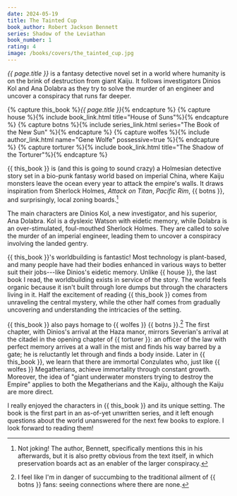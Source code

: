 ```yaml
---
date: 2024-05-19
title: The Tainted Cup
book_author: Robert Jackson Bennett
series: Shadow of the Leviathan
book_number: 1
rating: 4
image: /books/covers/the_tainted_cup.jpg
---
```


<cite class="book-title">{{ page.title }}</cite> is a fantasy detective novel
set in a world where humanity is on the brink of destruction from giant Kaiju.
It follows investigators Dinios Kol and Ana Dolabra as they try to solve the
murder of an engineer and uncover a conspiracy that runs far deeper.

{% capture this_book %}<cite class="book-title">{{ page.title }}</cite>{% endcapture %}
{% capture house %}{% include book_link.html title="House of Suns"%}{% endcapture %}
{% capture botns %}{% include series_link.html series="The Book of the New Sun" %}{% endcapture %}
{% capture wolfes %}{% include author_link.html name="Gene Wolfe" possessive=true %}{% endcapture %}
{% capture torturer %}{% include book_link.html title="The Shadow of the Torturer"%}{% endcapture %}

{{ this_book }} is (and this is going to sound crazy) a Holmesian detective
story set in a bio-punk fantasy world based on imperial China, where Kaiju
monsters leave the ocean every year to attack the empire's walls. It draws
inspiration from Sherlock Holmes, <cite>Attack on Titan</cite>, <cite>Pacific
Rim</cite>, {{ botns }}, and surprisingly, local zoning boards.[^zoning]

[^zoning]:
    Not joking! The author, Bennett, specifically mentions this in his
    afterwards, but it is also pretty obvious from the text itself, in which
    preservation boards act as an enabler of the larger conspiracy.

The main characters are Dinios Kol, a new investigator, and his superior, Ana
Dolabra. Kol is a dyslexic Watson with eidetic memory, while Dolabra is an
over-stimulated, foul-mouthed Sherlock Holmes. They are called to solve the
murder of an imperial engineer, leading them to uncover a conspiracy involving
the landed gentry.

{{ this_book }}'s worldbuilding is fantastic! Most technology is plant-based,
and many people have had their bodies enhanced in various ways to better suit
their jobs---like Dinios's eidetic memory. Unlike {{ house }}, the last book I
read, the worldbuilding exists in service of the story. The world feels
organic because it isn't built through lore dumps but through the characters
living in it. Half the excitement of reading {{ this_book }} comes from
unraveling the central mystery, while the other half comes from gradually
uncovering and understanding the intricacies of the setting.

{{ this_book }} also pays homage to {{ wolfes }} {{ botns }}.[^botns] The
first chapter, with Dinios's arrival at the Haza manor, mirrors Severian's
arrival at the citadel in the opening chapter of {{ torturer }}: an officer of
the law with perfect memory arrives at a wall in the mist and finds his way
barred by a gate; he is reluctantly let through and finds a body inside. Later
in {{ this_book }}, we learn that there are immortal Conzulates who, just like
{{ wolfes }} Megatherians, achieve immortality through constant growth.
Moreover, the idea of "giant underwater monsters trying to destroy the Empire"
applies to both the Megatherians and the Kaiju, although the Kaiju are more
direct.

[^botns]:
    I feel like I'm in danger of succumbing to the traditional ailment of {{
    botns }} fans: seeing connections where there are none.

I really enjoyed the characters in {{ this_book }} and its unique setting. The
book is the first part in an as-of-yet unwritten series, and it left enough
questions about the world unanswered for the next few books to explore. I look
forward to reading them!
